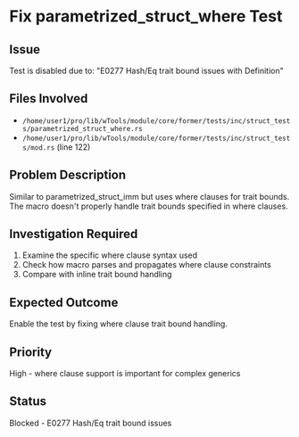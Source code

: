 # Fix parametrized_struct_where Test

## Issue
Test is disabled due to: "E0277 Hash/Eq trait bound issues with Definition"

## Files Involved
- `/home/user1/pro/lib/wTools/module/core/former/tests/inc/struct_tests/parametrized_struct_where.rs`
- `/home/user1/pro/lib/wTools/module/core/former/tests/inc/struct_tests/mod.rs` (line 122)

## Problem Description
Similar to parametrized_struct_imm but uses where clauses for trait bounds. The macro doesn't properly handle trait bounds specified in where clauses.

## Investigation Required
1. Examine the specific where clause syntax used
2. Check how macro parses and propagates where clause constraints
3. Compare with inline trait bound handling

## Expected Outcome
Enable the test by fixing where clause trait bound handling.

## Priority
High - where clause support is important for complex generics

## Status
Blocked - E0277 Hash/Eq trait bound issues